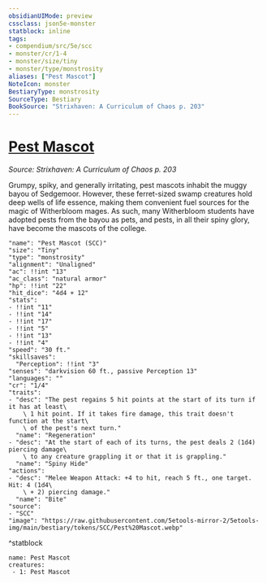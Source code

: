 ```yaml
---
obsidianUIMode: preview
cssclass: json5e-monster
statblock: inline
tags:
- compendium/src/5e/scc
- monster/cr/1-4
- monster/size/tiny
- monster/type/monstrosity
aliases: ["Pest Mascot"]
NoteIcon: monster
BestiaryType: monstrosity
SourceType: Bestiary
BookSource: "Strixhaven: A Curriculum of Chaos p. 203"
---
```

# [Pest Mascot](2-Mechanics/CLI/bestiary/monstrosity/pest-mascot-scc.md)
*Source: Strixhaven: A Curriculum of Chaos p. 203*  

Grumpy, spiky, and generally irritating, pest mascots inhabit the muggy bayou of Sedgemoor. However, these ferret-sized swamp creatures hold deep wells of life essence, making them convenient fuel sources for the magic of Witherbloom mages. As such, many Witherbloom students have adopted pests from the bayou as pets, and pests, in all their spiny glory, have become the mascots of the college.

```statblock
"name": "Pest Mascot (SCC)"
"size": "Tiny"
"type": "monstrosity"
"alignment": "Unaligned"
"ac": !!int "13"
"ac_class": "natural armor"
"hp": !!int "22"
"hit_dice": "4d4 + 12"
"stats":
- !!int "11"
- !!int "14"
- !!int "17"
- !!int "5"
- !!int "13"
- !!int "4"
"speed": "30 ft."
"skillsaves":
  "Perception": !!int "3"
"senses": "darkvision 60 ft., passive Perception 13"
"languages": ""
"cr": "1/4"
"traits":
- "desc": "The pest regains 5 hit points at the start of its turn if it has at least\
    \ 1 hit point. If it takes fire damage, this trait doesn't function at the start\
    \ of the pest's next turn."
  "name": "Regeneration"
- "desc": "At the start of each of its turns, the pest deals 2 (1d4) piercing damage\
    \ to any creature grappling it or that it is grappling."
  "name": "Spiny Hide"
"actions":
- "desc": "Melee Weapon Attack: +4 to hit, reach 5 ft., one target. Hit: 4 (1d4\
    \ + 2) piercing damage."
  "name": "Bite"
"source":
- "SCC"
"image": "https://raw.githubusercontent.com/5etools-mirror-2/5etools-img/main/bestiary/tokens/SCC/Pest%20Mascot.webp"
```
^statblock

```encounter-table
name: Pest Mascot
creatures:
 - 1: Pest Mascot
```